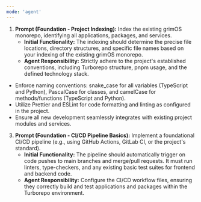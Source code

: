 ```yaml
---
mode: 'agent'
---
```

1. **Prompt (Foundation \- Project Indexing):** Index the existing grimOS monorepo, identifying all applications, packages, and services.  
   * **Initial Functionality:** The indexing should determine the precise file locations, directory structures, and specific file names based on your indexing of the existing grimOS monorepo.  
   * **Agent Responsibility:** Strictly adhere to the project's established conventions, including Turborepo structure, pnpm usage, and the defined technology stack.  
* Enforce naming conventions: snake\_case for all variables (TypeScript and Python), PascalCase for classes, and camelCase for methods/functions (TypeScript and Python).  
* Utilize Prettier and ESLint for code formatting and linting as configured in the project.  
* Ensure all new development seamlessly integrates with existing project modules and services.
3. **Prompt (Foundation \- CI/CD Pipeline Basics):** Implement a foundational CI/CD pipeline (e.g., using GitHub Actions, GitLab CI, or the project's standard).  
   * **Initial Functionality:** The pipeline should automatically trigger on code pushes to main branches and merge/pull requests. It must run linters, type-checkers, and any existing basic test suites for frontend and backend code.  
   * **Agent Responsibility:** Configure the CI/CD workflow files, ensuring they correctly build and test applications and packages within the Turborepo environment.  